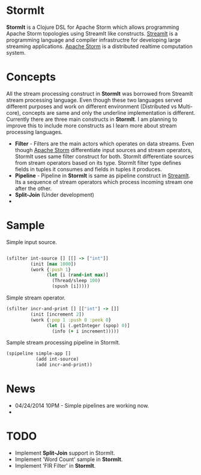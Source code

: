 StormIt
=======
**StormIt** is a Clojure DSL for Apache Storm which allows programming Apache Storm topologies using StreamIt like constructs. [StreamIt](http://groups.csail.mit.edu/cag/streamit/) is a programming language and compiler infrastructre for developing large streaming applications. [Apache Storm](http://storm.incubator.apache.org) is a distributed realtime computation system. 

Concepts
========

All the stream processing construct in **StormIt** was borrowed from StreamIt stream processing language. Even though these two languages served different purposes and work on different environment (Distributed vs Multi-core), concepts are same and only the underline implementation is different. Currently there are three main constructs in **StormIt**. I am planning to improve this to include more constructs as I learn more about stream processing languages.

* **Filter** - Filters are the main actors which operates on data streams. Even though [Apache Storm](http://storm.incubator.apache.org) differentiate input sources and stream operators, StormIt uses same filter construct for both. StormIt differentiate sources from stream operators based on its type. StormIt filter type defines fields in tuples it consumes and fields in tuples it produces. 
* **Pipeline** - Pipeline in **StormIt** is same as pipeline construct in [StreamIt](http://groups.csail.mit.edu/cag/streamit/). Its a sequence of stream operators which process incoming stream one after the other.
* **Split-Join** (Under development)
* 

Sample
======

Simple input source.

```clojure

(sfilter int-source [] [[] -> ["int"]]
         (init [max 1000])
         (work {:push 1}
               (let [i (rand-int max)]
                 (Thread/sleep 100)
                 (spush [i]))))
```

Simple stream operator.

```clojure
(sfilter incr-and-print [] [["int"] -> []]
         (init [increment 2])
         (work {:pop 1 :push 0 :peek 0}
               (let [i (.getInteger (spop) 0)]
                 (info (+ i increment)))))

```

Sample stream processing pipeline in StormIt.

```clojure
(spipeline simple-app []
           (add int-source)
           (add incr-and-print))
```
News
====

* 04/24/2014 10PM - Simple pipelines are working now.
* 

TODO
====
* Implement **Split-Join** support in StormIt.
* Implement 'Word Count' sample in **StormIt**.
* Implement 'FIR Filter' in **StormIt**.
